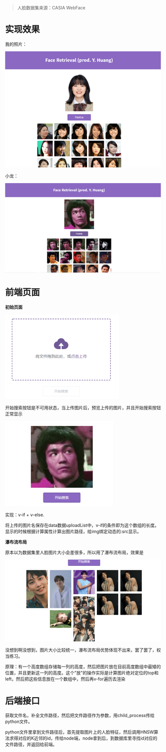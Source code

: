 > 人脸数据集来源：CASIA WebFace

# 实现效果

我的照片：

![2021-05-31 221004](assets/md-img/1.png)

小龙：

![2021-05-31 221533](assets/md-img/2.png)

# 前端页面

**初始页面**

<img src="assets/md-img/image-20210531223527198.png" alt="image-20210531223527198" style="zoom: 80%;" />

开始搜索按钮是不可用状态，当上传图片后，预览上传的图片，并且开始搜索按钮正常显示

<img src="assets/md-img/image-20210531223653713.png" alt="image-20210531223653713" style="zoom:80%;" />

实现：v-if + v-else.

将上传的图片名保存在data数据uploadList中，v-if的条件即为这个数组的长度。显示的时候根据计算属性计算出图片路径，给img绑定动态的:src显示。

**瀑布流布局**

原本以为数据集里人脸图片大小会差很多，所以用了瀑布流布局，效果是

![image-20210531224247480](assets/md-img/image-20210531224247480.png)

没想到啊没想到，图片大小比较统一，瀑布流布局优势体现不出来，罢了罢了，权当练习。

原理：有一个高度数组存储每一列的高度，然后把图片放在目前高度数组中最矮的位置，并且更新这一列的高度。这个"放"的操作实际是计算图片绝对定位的top和left，然后把这些信息放在一个数组中，然后再v-for遍历去渲染



# 后端接口

获取文件名，补全文件路径，然后把文件路径作为参数，用child_process传给python文件。

python文件里拿到文件路径后，首先提取图片上的人脸特征，然后调用HNSW算法求得对应的K近邻的id，传给node端，node拿到后，到数据库里寻找id对应的文件路径，并返回给前端。
